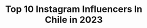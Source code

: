 ---
title: Top 10 Instagram Influencers In Chile in 2023
description: >-
  Find top Instagram influencers in Chile in 2023. Most popular hashtags: #maquillajechile #aquisomostodos #adidasfootball.
platform: Instagram
hits: 2665
text_top: Identify the best Instagram influencers on inBeat.
text_bottom: Our search engine aggregates 2665 Instagram influencers like this in Chile for you to connect with.
profiles:
  - username: "itsnicolasignacio"
    fullname: >-
      Mi amor😍
    bio: >-
      @nicolasitop | 18$ 🇨🇱 CANJES AL DM📥 Contacto: rodriguezcammell@gmail.com📥 🌐Valdivia/ río bueno/ santiago🌐
    location: "Chile"
    followers: 80005
    engagement: 2525
    commentsToLikes: 0.044364
    id: ck55omvgy8olo0i11itsrz291
    verified: false
    hashtags: ""
  - username: "_murielandrade"
    fullname: >-
      MURIEL ANDRADE
    bio: >-
      CR || CL instagram is not real life⚡️ ••••••••••• @_mandradefitness @mandrafitwear
    location: "Chile"
    followers: 7260
    engagement: 2491
    commentsToLikes: 0.290445
    id: ck0tx7trwi5cf0i19w2212n6t
    verified: false
    hashtags: ""
  - username: "ofirvargass"
    fullname: >-
      OFIR Vargas B. 🖤⛓
    bio: >-
      17 🍄 Tiktok: ofirvargass🦋 🇮🇱/ 🇨🇱 “Your life is too short enjoy” Producciones@onemediachile.cl 📩
    location: "Chile"
    followers: 362019
    engagement: 1853
    commentsToLikes: 0.036358
    id: ckap8qmvmpfyo0i78ymkuptza
    verified: false
    hashtags: "#myriderpack"
  - username: "itayvargass"
    fullname: >-
      𝑰𝒕𝒂𝒚 🤍
    bio: >-
      ~🇨🇱🇮🇱 Dancer🩰/model✨ •(14M en tiktok)🙏🏻 •💌producciones@onemediachile.cl📍
    location: "Chile"
    followers: 1543636
    engagement: 1404
    commentsToLikes: 0.027331
    id: ck8wen3wxeb1f0j781sj590wd
    verified: false
    hashtags: "#appgallery, #riderpack, #huaweiy8p"
  - username: "conyrodriguezv"
    fullname: >-
      C
    bio: >-
      XXII. mucho más de lo que ves aquí ☻ ⠀⠀⠀ ⠀⠀⠀ ⠀⠀⠀ FP @forget.cl ⚡️
    location: "Chile"
    followers: 10836
    engagement: 1278
    commentsToLikes: 0.221064
    id: ck6tzz2a8corl0j71dyuz23u2
    verified: false
    hashtags: "#212vipred, #beredsavelives"
  - username: "paloportales"
    fullname: >-
      Paloma Laura
    bio: >-
      @better_inabikini x mi Tips / outfits
    location: "Chile"
    followers: 14227
    engagement: 1232
    commentsToLikes: 0.241032
    id: ck6tzz2occovy0j718ayyvyo6
    verified: false
    hashtags: "#catnewarrivals, #americaneaglecl, #catthelcons, #catoriginalboots"
  - username: "camivinet_"
    fullname: >-
      Cαmilα Vinet 🌻
    bio: >-
      Cirujαno Dentistα 👩🏻‍⚕️ Tco, Chile 📍 Mis 🌱🌺 @regala.vida_ 💛 💌 camilavinetb@gmail.com
    location: "Chile"
    followers: 16949
    engagement: 1223
    commentsToLikes: 0.099703
    id: ck6tuupt6ij7l0j71x36i1yet
    verified: false
    hashtags: "#stayathome, #tbt, #ysllibrebeautytour, #libreysl"
  - username: "verobianchi89"
    fullname: >-
      Veronica Bianchi
    bio: >-
      Deporte / Periodista y Conductora de TV #CDF #CHV Mi ❤️ entre Chile, Argentina y donde haya papas fritas🍟 Contacto💌: veronicabianchi1989@gmail.com
    location: "Chile"
    followers: 78167
    engagement: 984
    commentsToLikes: 0.048975
    id: ck8sz3h8kn12e0j785s9k3wat
    verified: false
    hashtags: "#adidasfootball, #huaweiwatchgt2pro, #psplus, #vida"
  - username: "angeles_araya_"
    fullname: >-
      Ángeles Araya
    bio: >-
      Madrugo! Siempre por las pantallas de @canal13cl @aquisomostodos
    location: "Chile"
    followers: 50585
    engagement: 866
    commentsToLikes: 0.060217
    id: ck0vvt55tqne30i19twpips75
    verified: false
    hashtags: "#shotoniphone, #unyoghurtunasonrisa, #aquisomostodos, #vamospormas"
  - username: "cata_fdez94"
    fullname: >-
      Cata ✨
    bio: >-
      🎥| Tutoriales y tips💋 📚| Ingenieria comercial pucv 🏝| Viña Del Mar 📩| Catalina.fernandez.saldias@gmail.com
    location: "Chile"
    followers: 68603
    engagement: 825
    commentsToLikes: 0.177335
    id: ck0txdenbiu0b0i19gpkztj4k
    verified: false
    hashtags: "#makeupartistchile, #makeuptutorial, #tutorialdemaquillaje, #halloweenmakeup"
---